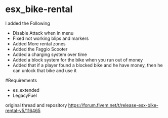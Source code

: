 # esx_bike-rental

I added the Following

- Disable Attack when in menu
- Fixed not working blips and markers
- Added More rental zones
- Added the Faggio Scooter
- Added a charging system over time
- Added a block system for the bike when you run out of money
- Added that if a player found a blocked bike and he have money, then he can unlock that bike and use it

#Requirements
- es_extended
- LegacyFuel

original thread and repository
https://forum.fivem.net/t/release-esx-bike-rental-v5/116465
